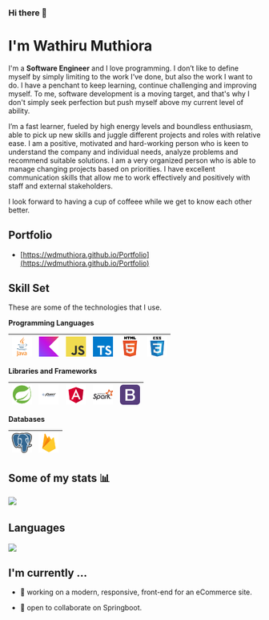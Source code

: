 ### Hi there 👋 


<h1> I'm Wathiru Muthiora </h1>

I'm a **Software Engineer** and I love programming. I don’t like to define myself by simply limiting to the work I’ve done, but also the work I want to do. I have a penchant to keep learning, continue challenging and improving myself. To me, software development is a moving target, and that's why I don't simply seek perfection but push myself above my current level of ability.

I’m a fast learner, fueled by high energy levels and boundless enthusiasm, able to pick up new skills and juggle different projects and roles with relative ease. I am a positive, motivated and hard-working person who is keen to understand the company and individual needs, analyze problems and recommend suitable solutions. I am a very organized person who is able to manage changing projects based on priorities. I have excellent communication skills that allow me to work effectively and positively with staff and external stakeholders. 

I look forward to having a cup of coffeee while we get to know each other better.

## Portfolio
- [https://wdmuthiora.github.io/Portfolio](https://wdmuthiora.github.io/Portfolio)

## Skill Set

These are some of the technologies that I use.

**Programming Languages**

<img title="Java" alt="Java" width="40px" src="https://raw.githubusercontent.com/github/explore/master/topics/java/java.png" />|<img title="Kotlin" alt="kotlin" width="40px" src="https://raw.githubusercontent.com/github/explore/master/topics/kotlin/kotlin.png" />|<img alt="JS" title="JavaScript" width="40px" src="https://raw.githubusercontent.com/github/explore/master/topics/javascript/javascript.png">|<img title="Typescript" alt="Typescript" width="40px" src="https://raw.githubusercontent.com/github/explore/master/topics/typescript/typescript.png">|<img title="html" alt="html" width="40px" src="https://raw.githubusercontent.com/github/explore/master/topics/html/html.png">|<img title="css" alt="css" width="40px" src="https://raw.githubusercontent.com/github/explore/master/topics/css/css.png">
|--|--|--|--|--|--|

**Libraries and Frameworks**

<img title="Springboot" alt="Springboot" width="40px" src="https://raw.githubusercontent.com/github/explore/master/topics/spring-boot/spring-boot.png">|<img title="Jquery" alt="Jquery" width="40px" src="https://raw.githubusercontent.com/github/explore/master/topics/jquery/jquery.png">|<img title="Angular" alt="Angular" width="40px" src="https://raw.githubusercontent.com/github/explore/master/topics/angular/angular.png">|<img title="Spark" alt="Spark" width="40px" src="https://raw.githubusercontent.com/github/explore/master/topics/spark/spark.png">|<img title="Bootstrap" alt="Bootstrap" width="40px" src="https://raw.githubusercontent.com/github/explore/master/topics/bootstrap/bootstrap.png">
|--|--|--|--|--|

**Databases**

<img title="PosgreSQL" alt="Postgresql" width="40px" src="https://raw.githubusercontent.com/github/explore/master/topics/postgresql/postgresql.png">|<img title="Firebase" alt="Firebase" width="40px" src="https://raw.githubusercontent.com/github/explore/master/topics/firebase/firebase.png"> <br>
|--|--|


## Some of my stats :bar_chart:

<img src="https://github-readme-stats.vercel.app/api?username=wdmuthiora&show_icons=true&theme=radical&include_all_commits=true">

## Languages


  <a href="https://github.com/wdmuthiora/github-readme-stats">
  <img align="center" src="https://github-readme-stats.vercel.app/api/top-langs/?username=wdmuthiora&theme=highcontrast" />
</a>


## I'm  currently ...
- 🔭 working on a modern, responsive, front-end for an eCommerce site.

- 👯 open to collaborate on Springboot.



<!--
**wdmuthiora/wdmuthiora** is a ✨ _special_ ✨ repository because its `README.md` (this file) appears on your GitHub profile.

Here are some ideas to get you started:

- 🌱 I’m currently learning ...
- 🤔 I’m looking for help with ...
- 💬 Ask me about ...
- 📫 How to reach me: ...
- 😄 Pronouns: ...
- ⚡ Fun fact: ...
-->
